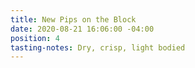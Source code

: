 ```yaml
---
title: New Pips on the Block
date: 2020-08-21 16:06:00 -04:00
position: 4
tasting-notes: Dry, crisp, light bodied
---
```


